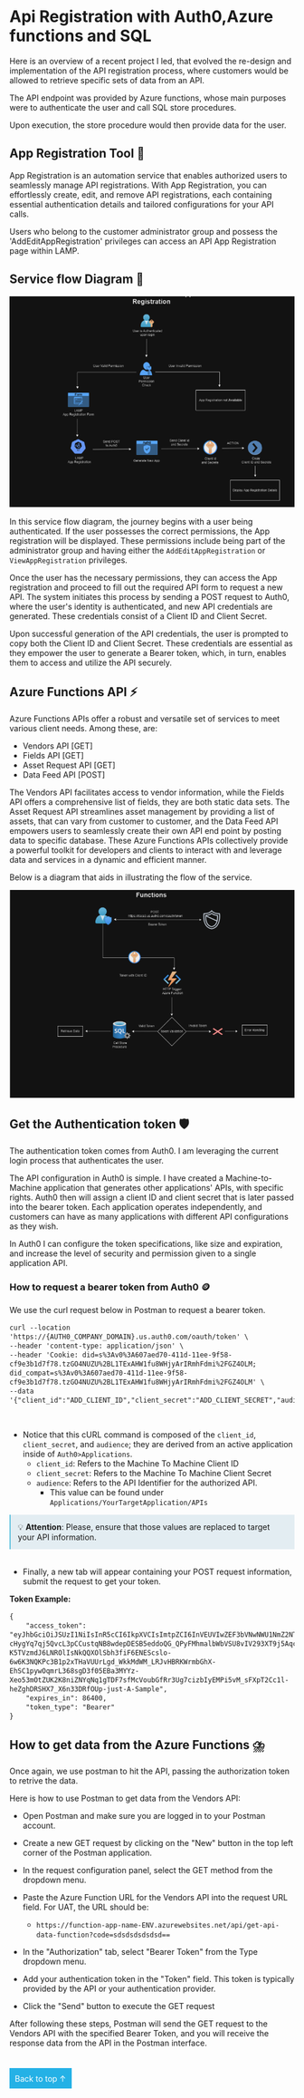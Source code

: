 <h1>Api Registration with Auth0,Azure functions and SQL</h1>

Here is an overview of a recent project I led, that evolved the re-design and implementation of the API registration process, where customers would be allowed to retrieve specific sets of data from an API.

The API endpoint was provided by Azure functions, whose main purposes were to authenticate the user and call SQL store procedures.

Upon execution, the store procedure would then provide data for the user.

## App Registration Tool 🚀

App Registration is an automation service that enables authorized users to seamlessly manage API registrations. With App Registration, you can effortlessly create, edit, and remove API registrations, each containing essential authentication details and tailored configurations for your API calls.

Users who belong to the customer administrator group and possess the 'AddEditAppRegistration' privileges can access an API App Registration page within LAMP.

## Service flow Diagram 🌊

![Registration Work Flow](image-1.png)

In this service flow diagram, the journey begins with a user being authenticated. If the user possesses the correct permissions, the App registration will be displayed. These permissions include being part of the administrator group and having either the `AddEditAppRegistration` or `ViewAppRegistration` privileges.

Once the user has the necessary permissions, they can access the App registration and proceed to fill out the required API form to request a new API. The system initiates this process by sending a POST request to Auth0, where the user's identity is authenticated, and new API credentials are generated. These credentials consist of a Client ID and Client Secret.

Upon successful generation of the API credentials, the user is prompted to copy both the Client ID and Client Secret. These credentials are essential as they empower the user to generate a Bearer token, which, in turn, enables them to access and utilize the API securely.

## Azure Functions API ⚡

Azure Functions APIs offer a robust and versatile set of services to meet various client needs. Among these, are:

- Vendors API [GET]
- Fields API [GET]
- Asset Request API [GET]
- Data Feed API [POST]

The Vendors API facilitates access to vendor information, while the Fields API offers a comprehensive list of fields, they are both static data sets. The Asset Request API streamlines asset management by providing a list of assets, that can vary from customer to customer, and the Data Feed API empowers users to seamlessly create their own API end point by posting data to specific database. These Azure Functions APIs collectively provide a powerful toolkit for developers and clients to interact with and leverage data and services in a dynamic and efficient manner.

Below is a diagram that aids in illustrating the flow of the service.

![Azure Function workflow](image-2.png)

## Get the Authentication token 🛡️

The authentication token comes from Auth0. I am leveraging the current login process that authenticates the user.

The API configuration in Auth0 is simple. I have created a Machine-to-Machine application that generates other applications' APIs, with specific rights. Auth0 then will assign a client ID and client secret that is later passed into the bearer token. Each application operates independently, and customers can have as many applications with different API configurations as they wish.

In Auth0 I can configure the token specifications, like size and expiration, and increase the level of security and permission given to a single application API.

### How to request a bearer token from Auth0 🪙

We use the curl request below in Postman to request a bearer token.

```
curl --location 'https://{AUTH0_COMPANY_DOMAIN}.us.auth0.com/oauth/token' \
--header 'content-type: application/json' \
--header 'Cookie: did=s%3Av0%3A607aed70-411d-11ee-9f58-cf9e3b1d7f78.tzGO4NUZU%2BL1TExAHW1fu8WHjyArIRmhFdmi%2FGZ4OLM; did_compat=s%3Av0%3A607aed70-411d-11ee-9f58-cf9e3b1d7f78.tzGO4NUZU%2BL1TExAHW1fu8WHjyArIRmhFdmi%2FGZ4OLM' \
--data '{"client_id":"ADD_CLIENT_ID","client_secret":"ADD_CLIENT_SECRET","audience":"ADD_AUDIENCE","grant_type":"client_credentials"}'
```

<br/>

- Notice that this cURL command is composed of the `client_id`, `client_secret`, and `audience`; they are derived from an active application inside of `Auth0>Applications`.
  - `client_id`: Refers to the Machine To Machine Client ID
  - `client_secret`: Refers to the Machine To Machine Client Secret
  - `audience`: Refers to the API Identifier for the authorized API.
    - This value can be found under `Applications/YourTargetApplication/APIs`

<div style="border-left: 2px solid #5bc0de; background:#e3edf2; padding: 0.8rem;" >
<span >
💡 <b>Attention</b>: Please, ensure that those values are replaced to target your API information. 
</span>

<br />
</div>

<br />

- Finally, a new tab will appear containing your POST request information, submit the request to get your token.

**Token Example:**

```
{
    "access_token": "eyJhbGciOiJSUzI1NiIsInR5cCI6IkpXVCIsImtpZCI6InVEUVIwZEF3bVNwNWU1NmZ2NTg1cCJ9.eyJpc3MiOiJodHRwczovL3RyYWNlMy51cy5hdXRoMC5jb20vIiwic3ViIjoiSHIxVHNvOVRpWk5LY0RSVlp0YnoxUHlzOExjUzlHblFAY2xpZW50cyIsImF1ZCI6ImNvcmUtYXBpIiwiaWF0IjoxNjkyNzM3MjgyLCJleHAiOjE2OTI4MjM2ODIsImF6cCI6IkhyMVRzbzlUaVpOS2NEUlZadGJ6MVB5czhMY1M5R25RIiwiZ3R5IjoiY2xpZW50LWNyZWRlbnRpYWxzIn0.T641D8Iz0ZST8e9-cHygYq7qj5QvcL3pCCustqNB8wdepDESB5eddoQG_QPyFMhmalbWbVSU8vIV293XT9j5AqcZZgiRJE3-K5TVzmdJ6LNROlIsNkQQXOlSbh3fiF6ENEScslo-6w6K3NQKPc3B1p2xTHaVUUrLgd_WkkMdWM_LRJvHBRKWrmbGhX-EhSC1pywOqmrL368sgD3f05EBa3MYYz-Xeo53mOtZUK2K8niZNYqNq1gTDF7sfMcVoubGfRr3Ug7cizbIyEMPi5vM_sFXpT2Cc1l-heZghDRSHX7_X6n33DRfOUp-just-A-Sample",
    "expires_in": 86400,
    "token_type": "Bearer"
}
```

## How to get data from the Azure Functions ⛈️

Once again, we use postman to hit the API, passing the authorization token to retrive the data.

Here is how to use Postman to get data from the Vendors API:

- Open Postman and make sure you are logged in to your Postman account.

- Create a new GET request by clicking on the "New" button in the top left corner of the Postman application.

- In the request configuration panel, select the GET method from the dropdown menu.

- Paste the Azure Function URL for the Vendors API into the request URL field. For UAT, the URL should be:

  - `https://function-app-name-ENV.azurewebsites.net/api/get-api-data-function?code=sdsdsdsdsdsd==`

- In the "Authorization" tab, select "Bearer Token" from the Type dropdown menu.

- Add your authentication token in the "Token" field. This token is typically provided by the API or your authentication provider.

- Click the "Send" button to execute the GET request

After following these steps, Postman will send the GET request to the Vendors API with the specified Bearer Token, and you will receive the response data from the API in the Postman interface.

<br />

<a style="background: #24b1e6; color: #fff; padding: 0.6rem; text-decoration:none;" href="#">Back to top ↑ </a>

<br/>
<br/>
<br />
